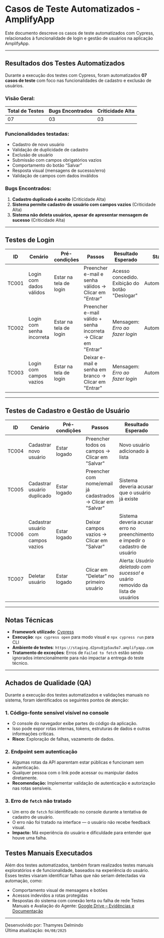 # Casos de Teste Automatizados - AmplifyApp

Este documento descreve os casos de teste automatizados com Cypress, relacionados à funcionalidade de login e gestão de usuários na aplicação AmplifyApp.


---

## Resultados dos Testes Automatizados

Durante a execução dos testes com Cypress, foram automatizados **07 casos de teste** com foco nas funcionalidades de cadastro e exclusão de usuários.

### Visão Geral:

| Total de Testes | Bugs Encontrados | Criticidade Alta |
|-----------------|------------------|------------------|
| 07              | 03               | 03               |

### Funcionalidades testadas:
- Cadastro de novo usuário
- Validação de duplicidade de cadastro
- Exclusão de usuário
- Submissão com campos obrigatórios vazios
- Comportamento do botão “Salvar”
- Resposta visual (mensagens de sucesso/erro)
- Validação de campos com dados inválidos

### Bugs Encontrados:
1. **Cadastro duplicado é aceito** (Criticidade Alta)
2. **Sistema permite cadastro de usuário com campos vazios** (Criticidade Alta)
3. **Sistema não deleta usuários, apesar de apresentar mensagem de sucesso** (Criticidade Alta)

---

## Testes de Login

| ID     | Cenário                            | Pré-condições         | Passos                                                                 | Resultado Esperado                                | Status        |
|--------|-------------------------------------|------------------------|------------------------------------------------------------------------|---------------------------------------------------|----------------|
| TC001  | Login com dados válidos            | Estar na tela de login | Preencher e-mail e senha válidos → Clicar em "Entrar"                  | Acesso concedido. Exibição do botão "Deslogar"    | Automatizado |
| TC002  | Login com senha incorreta          | Estar na tela de login | Preencher e-mail válido + senha incorreta → Clicar em "Entrar"         | Mensagem: *Erro ao fazer login*                   | Automatizado |
| TC003  | Login com campos vazios            | Estar na tela de login | Deixar e-mail e senha em branco → Clicar em "Entrar"                   | Mensagem: *Erro ao fazer login*                   | Automatizado |

---

## Testes de Cadastro e Gestão de Usuário

| ID     | Cenário                            | Pré-condições       | Passos                                                                 | Resultado Esperado                                     | Status        |
|--------|-------------------------------------|----------------------|------------------------------------------------------------------------|--------------------------------------------------------|----------------|
| TC004  | Cadastrar novo usuário             | Estar logado         | Preencher todos os campos → Clicar em "Salvar"                         | Novo usuário adicionado à lista                       | Automatizado |
| TC005  | Cadastrar usuário duplicado | Estar logado         | Preencher com nome/email já cadastrados → Clicar em "Salvar"          | Sistema deveria acusar que o usuário já existe | Automatizado |
| TC006  | Cadastrar usuário com campos vazios        | Estar logado         | Deixar campos vazios → Clicar em "Salvar"                              | Sistema deveria acusar erro no preenchimento e impedir o cadastro de usuário | Automatizado |
| TC007  | Deletar usuário                    | Estar logado         | Clicar em "Deletar" no primeiro usuário | Alerta: *Usuário deletado com sucesso!* e usário removido da lista de usuários | Automatizado |

---

##  Notas Técnicas

- **Framework utilizado**: [Cypress](https://www.cypress.io/)
- **Execução**: `npx cypress open` para modo visual e `npx cypress run` para CLI
- **Ambiente de testes**: `https://staging.d2pnv8jp5au9a7.amplifyapp.com`
- **Tratamento de exceções**: Erros de `Failed to fetch` estão sendo ignorados intencionalmente para não impactar a entrega do teste técnico.

---

## Achados de Qualidade (QA)

Durante a execução dos testes automatizados e validações manuais no sistema, foram identificados os seguintes pontos de atenção:

###  1. Código-fonte sensível visível no console
- O console do navegador exibe partes do código da aplicação.
- Isso pode expor rotas internas, tokens, estruturas de dados e outras informações críticas.
- **Risco:** Exploração de falhas, vazamento de dados.

### 2. Endpoint sem autenticação
- Algumas rotas da API aparentam estar públicas e funcionam sem autenticação.
- Qualquer pessoa com o link pode acessar ou manipular dados diretamente.
- **Recomendação:** Implementar validação de autenticação e autorização nas rotas sensíveis.

### 3. Erro de `fetch` não tratado
- Um erro de `fetch` foi identificado no console durante a tentativa de cadastro de usuário.
- O erro não foi tratado na interface — o usuário não recebe feedback visual.
- **Impacto:** Má experiência do usuário e dificuldade para entender que houve uma falha.

## Testes Manuais Executados

Além dos testes automatizados, também foram realizados testes manuais exploratórios e de funcionalidade, baseados na experiência do usuário. Esses testes visaram identificar falhas que não seriam detectadas via automação, como:

- Comportamento visual de mensagens e botões
- Acessos indevidos a rotas protegidas
- Respostas do sistema com conexão lenta ou falha de rede
Testes Manuais e Avaliação do Agente:
[Google Drive – Evidências e Documentação](https://drive.google.com/drive/folders/11J-aEwEk1IGUvcIMQRHTowJ_AJWO74tS)
---

Desenvolvido por: Thamyres Delmindo  
Última atualização: `04/08/2025`

